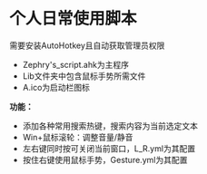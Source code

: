 # 个人日常使用脚本

需要安装AutoHotkey且自动获取管理员权限

* Zephry's_script.ahk为主程序
* Lib文件夹中包含鼠标手势所需文件
* A.ico为启动栏图标

**功能：**

* 添加各种常用搜索热键，搜索内容为当前选定文本
* Win+鼠标滚轮：调整音量/静音
* 左右键同时按可关闭当前窗口，L_R.yml为其配置
* 按住右键使用鼠标手势，Gesture.yml为其配置
